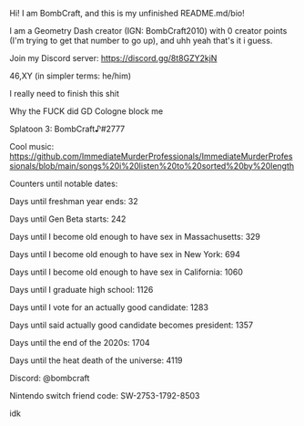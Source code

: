 Hi! I am BombCraft, and this is my unfinished README.md/bio!

I am a Geometry Dash creator (IGN: BombCraft2010) with 0 creator points (I'm trying to get that number to go up), and uhh yeah that's it i guess.

Join my Discord server: https://discord.gg/8t8GZY2kjN

46,XY (in simpler terms: he/him)

I really need to finish this shit

Why the FUCK did GD Cologne block me

Splatoon 3: BombCraft♪#2777

Cool music: https://github.com/ImmediateMurderProfessionals/ImmediateMurderProfessionals/blob/main/songs%20i%20listen%20to%20sorted%20by%20length

Counters until notable dates:

Days until freshman year ends: 32

Days until Gen Beta starts: 242

Days until I become old enough to have sex in Massachusetts: 329

Days until I become old enough to have sex in New York: 694

Days until I become old enough to have sex in California: 1060

Days until I graduate high school: 1126

Days until I vote for an actually good candidate: 1283

Days until said actually good candidate becomes president: 1357

Days until the end of the 2020s: 1704

Days until the heat death of the universe: 4119

Discord: @bombcraft

Nintendo switch friend code: SW-2753-1792-8503

idk
